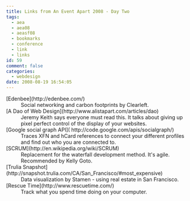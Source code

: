 ```yaml
---
title: Links from An Event Apart 2008 - Day Two
tags:
  - aea
  - aea08
  - aeasf08
  - bookmarks
  - conference
  - link
  - links
id: 59
comment: false
categories:
  - webdesign
date: 2008-08-19 16:54:05
---
```


<dl>
<dt>[Edenbee](http://edenbee.com/)</dt>
<dd>Social networking and carbon footprints by Clearleft.</dd>

<dt>[A Dao of Web Design](http://www.alistapart.com/articles/dao)</dt>
<dd>Jeremy Keith says everyone must read this.  It talks about giving up pixel perfect control of the display of your websites.</dd>

<dt>[Google social graph API]( http://code.google.com/apis/socialgraph/)</dt>
<dd>Traces XFN and hCard references to connect your different profiles and find out who you are connected to.</dd>

<dt>[SCRUM](http://en.wikipedia.org/wiki/SCRUM)</dt>
<dd>Replacement for the waterfall development method.  It's agile.  Recommended by Kelly Goto.</dd>

<dt>[Trulia Snapshot](http://snapshot.trulia.com/CA/San_Francisco/#most_expensive)</dt>
<dd>Data visualization by Stamen - using real estate in San Francisco.</dd>

<dt>[Rescue Time](http://www.rescuetime.com/)</dt>
<dd>Track what you spend time doing on your computer.</dd>

</dl>